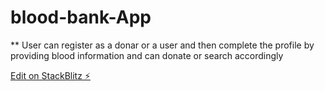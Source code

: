 # blood-bank-App
** User can register as a donar or a user and then complete the profile by providing blood information and can donate or search accordingly

[Edit on StackBlitz ⚡️](https://stackblitz.com/edit/blood-bank)

